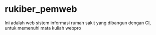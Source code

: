 # rukiber_pemweb
Ini adalah web sistem informasi rumah sakit yang dibangun dengan CI, untuk memenuhi mata kuliah webpro  

